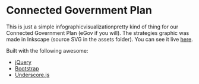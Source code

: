Connected Government Plan
==============================

This is just a simple infographicvisualizationpretty kind of thing for our Connected Government Plan (eGov if you will). The strategies graphic was made in Inkscape (source SVG in the assets folder). You can see it live [here](http://maps.co.mecklenburg.nc.us/cgplan).

Built with the following awesome:
+ [jQuery](http://jquery.com/)
+ [Bootstrap](http://twitter.github.io/bootstrap/)
+ [Underscore.js](http://underscorejs.org/)

